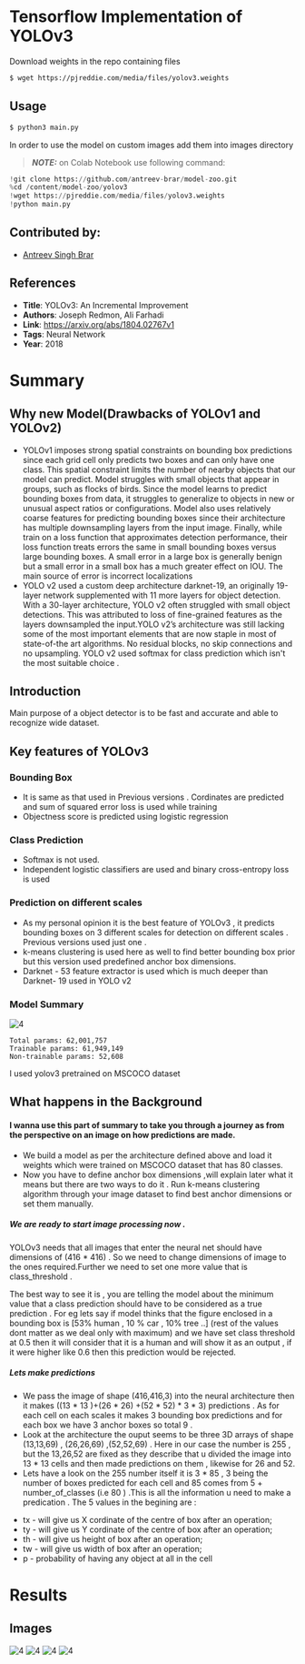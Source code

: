 # Tensorflow Implementation of YOLOv3

Download weights in the repo containing files
```bash 
$ wget https://pjreddie.com/media/files/yolov3.weights
```
## Usage
```bash
$ python3 main.py 
```
In order to use the model on custom images add them into images directory

> **_NOTE:_** on Colab Notebook use following command:
```python
!git clone https://github.com/antreev-brar/model-zoo.git
%cd /content/model-zoo/yolov3
!wget https://pjreddie.com/media/files/yolov3.weights
!python main.py
```
## Contributed by:
* [Antreev Singh Brar](https://github.com/antreev-brar)
## References

* **Title**: YOLOv3: An Incremental Improvement
* **Authors**: Joseph Redmon, Ali Farhadi
* **Link**: https://arxiv.org/abs/1804.02767v1
* **Tags**: Neural Network
* **Year**: 2018

# Summary

## Why new Model(Drawbacks of YOLOv1 and YOLOv2)

* YOLOv1 imposes strong spatial constraints on bounding box predictions since each grid cell only predicts two boxes and can only have one class. This spatial constraint limits the number of nearby objects that our model can predict. Model struggles with small objects that appear in groups, such as flocks of birds. Since the model learns to predict bounding boxes from data, it struggles to generalize to objects in new or unusual aspect ratios or configurations.  Model also uses relatively coarse features for predicting bounding boxes since their architecture has multiple downsampling layers from the input image. Finally, while  train on a loss function that approximates detection performance, their loss function treats errors the same in small bounding boxes versus large bounding boxes. A small error in a large box is generally benign but a small error in a small box has a much greater effect on IOU. The main source of error is incorrect localizations
* YOLO v2 used a custom deep architecture darknet-19, an originally 19-layer network supplemented with 11 more layers for object detection. With a 30-layer architecture, YOLO v2 often struggled with small object detections. This was attributed to loss of fine-grained features as the layers downsampled the input.YOLO v2’s architecture was still lacking some of the most important elements that are now staple in most of state-of-the art algorithms. No residual blocks, no skip connections and no upsampling. YOLO v2 used softmax for class prediction which isn't the most suitable choice .
## Introduction 
Main purpose of a object detector is to be fast and accurate and able to recognize wide dataset.


## Key features of YOLOv3
### Bounding Box
 - It is same as that used in Previous versions . Cordinates are predicted and sum of squared error loss is used while training
- Objectness score is predicted using logistic regression

### Class Prediction
- Softmax is not used.
- Independent logistic classifiers are used and binary cross-entropy loss is used

### Prediction on different scales
- As my personal opinion it is the best feature of YOLOv3 , it predicts bounding boxes on 3 different scales for detection on different scales . Previous versions used just one .
- k-means clustering is used here as well to find better bounding box prior but this version used predefined anchor box dimensions.
- Darknet - 53 feature extractor is used which is much deeper than Darknet- 19 used in YOLO v2


### Model Summary
![4](./assets/architecture.png)
```
Total params: 62,001,757
Trainable params: 61,949,149
Non-trainable params: 52,608
```
I used yolov3 pretrained on MSCOCO dataset

## What happens in the Background 
#### I wanna use this part of summary to take you through a journey as from the perspective on an image on how predictions are made.
 - We build a model as per the architecture defined above and load it weights which were trained on MSCOCO dataset that has 80 classes.
 - Now you have to define anchor box dimensions ,will explain later what it means but there are two ways to do it . Run k-means clustering algorithm through your image dataset to find best anchor dimensions or set them manually.
##### We are ready to start image processing now .

YOLOv3 needs that all images that enter the neural net should have dimensions of (416 * 416) . So we need to change dimensions of image to the ones required.Further we need to set one more value that is class_threshold . 

The best way to see it is , you are telling the model about the minimum value that a class prediction should have to be considered as a true prediction . For eg lets say if model thinks that the figure enclosed in a bounding box is [53% human , 10 % car , 10% tree ..] (rest of the values dont matter as we deal only with maximum) and we have set class threshold at 0.5 then it will consider that it is a human and will show it as an output , if it were higher like 0.6 then this prediction would be rejected.


##### Lets make predictions 

- We pass the image of shape (416,416,3) into the neural architecture then it makes ((13 * 13 )+(26 * 26) +(52 * 52) * 3 * 3) predictions . As for each cell on each scales it makes 3 bounding box predictions and for each box we have 3 anchor boxes so total 9 . 
- Look at the architecture the ouput seems to be three 3D arrays of shape (13,13,69) , (26,26,69) ,(52,52,69) . Here in our case the number is 255 , but the 13,26,52 are fixed as they describe that u divided the image into 13 * 13 cells and then made predictions on them , likewise for 26 and 52.
- Lets have a look on the 255 number itself it is 3 * 85 , 3 being the number of boxes predicted for each cell and 85 comes from 5 + number_of_classes (i.e 80 ) .This is all the information u need to make a predication . The 5 values in the begining are :
* tx - will give us X cordinate of the centre of box after an operation;  
* ty - will give us Y cordinate of the centre of box after an operation;
* th - will give us height of box after an operation;
* tw - will give us width of box after an operation;
* p - probability of having any object at all in the cell





# Results

## Images
![4](./assets/i0.jpg)
![4](./assets/i11.jpg)
![4](./assets/i210.jpg)
![4](./assets/i365.jpg)
